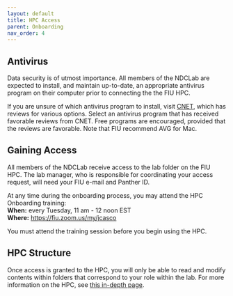 ```yaml
---
layout: default
title: HPC Access
parent: Onboarding
nav_order: 4
---
```


## Antivirus
Data security is of utmost importance. All members of the NDCLab are expected to install, and maintain up-to-date, an appropriate antivirus program on their computer prior to connecting the the FIU HPC.

If you are unsure of which antivirus program to install, visit [CNET](https://www.cnet.com/), which has reviews for various options. Select an antivirus program that has received favorable reviews from CNET. Free programs are encouraged, provided that the reviews are favorable. Note that FIU recommend AVG for Mac.

## Gaining Access
All members of the NDCLab receive access to the lab folder on the FIU HPC. The lab manager, who is responsible for coordinating your access request, will need your FIU e-mail and Panther ID.

At any time during the onboarding process, you may attend the HPC Onboarding training:<br/>
**When:** every Tuesday, 11 am - 12 noon EST<br/>
**Where:** https://fiu.zoom.us/my/jcasco

You must attend the training session before you begin using the HPC.

## HPC Structure
Once access is granted to the HPC, you will only be able to read and modify contents within folders that correspond to your role within the lab. For more information on the HPC, see [this in-depth page](https://ndclab.github.io/wiki/docs/technical-docs/hpc-doc.html).
